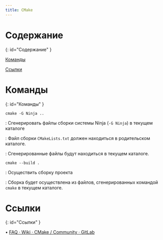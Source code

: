 ```yaml
---
title: CMake
---
```


# Содержание #
{: id="Содержание" }

[Команды](#Команды)

[Ссылки](#Ссылки)

# Команды #
{: id="Команды" }

`cmake -G Ninja ..`

: Сгенерировать файлы сборки системы Ninja (`-G Ninja`) в текущем каталоге

: Файл сборки `CMakeLists.txt` должен находиться в родительском каталоге.

: Сгенерированные файлы будут находиться в текущем каталоге.

`cmake --build .`

: Осуществить сборку проекта

: Сборка будет осуществлена из файлов, сгенерированных командой `cmake` в текущем каталоге.

# Ссылки #
{: id="Ссылки" }

• [FAQ · Wiki · CMake / Community · GitLab](https://gitlab.kitware.com/cmake/community/-/wikis/FAQ)

<!-- vim: set textwidth=80 colorcolumn=80: -->
